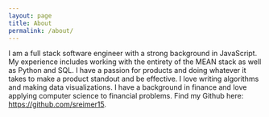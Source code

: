 ```yaml
---
layout: page
title: About
permalink: /about/
---
```

I am a full stack software engineer with a strong background in JavaScript. My experience includes working with the entirety of the MEAN stack as well as Python and SQL. I have a passion for products and doing whatever it takes to make a product standout and be effective. I love writing algorithms and making data visualizations. I have a background in finance and love applying computer science to financial problems. Find my Github here: https://github.com/sreimer15.